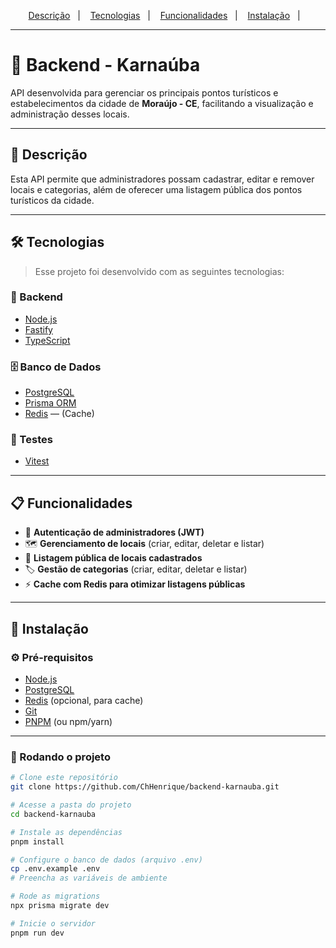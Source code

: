 <p align="center">
  <a href="#page_facing_up-descrição">Descrição</a>&nbsp;&nbsp;&nbsp;|&nbsp;&nbsp;&nbsp;
  <a href="#-tecnologias">Tecnologias</a>&nbsp;&nbsp;&nbsp;|&nbsp;&nbsp;&nbsp;
  <a href="#clipboard-funcionalidades">Funcionalidades</a>&nbsp;&nbsp;&nbsp;|&nbsp;&nbsp;&nbsp;
  <a href="#closed_book-instalação">Instalação</a>&nbsp;&nbsp;&nbsp;|&nbsp;&nbsp;&nbsp;
</p>

---

# 🌴 Backend - Karnaúba

API desenvolvida para gerenciar os principais pontos turísticos e estabelecimentos da cidade de **Moraújo - CE**, facilitando a visualização e administração desses locais.

---

## :page_facing_up: Descrição
Esta API permite que administradores possam cadastrar, editar e remover locais e categorias, além de oferecer uma listagem pública dos pontos turísticos da cidade.

---

## 🛠 Tecnologias

> Esse projeto foi desenvolvido com as seguintes tecnologias:

### 🔗 Backend
- [Node.js](https://nodejs.org/)
- [Fastify](https://fastify.dev/)
- [TypeScript](https://www.typescriptlang.org/)

### 🗄️ Banco de Dados
- [PostgreSQL](https://www.postgresql.org/)
- [Prisma ORM](https://www.prisma.io/)
- [Redis](https://redis.io/) — (Cache)

### 🧪 Testes
- [Vitest](https://vitest.dev/)

---

## :clipboard: Funcionalidades

- 🔐 **Autenticação de administradores (JWT)**
- 🗺️ **Gerenciamento de locais** (criar, editar, deletar e listar)
- 📜 **Listagem pública de locais cadastrados**
- 🏷️ **Gestão de categorias** (criar, editar, deletar e listar)
- ⚡ **Cache com Redis para otimizar listagens públicas**

---

## :closed_book: Instalação

### ⚙️ Pré-requisitos

- [Node.js](https://nodejs.org/en/)
- [PostgreSQL](https://www.postgresql.org/)
- [Redis](https://redis.io/) (opcional, para cache)
- [Git](https://git-scm.com/)
- [PNPM](https://pnpm.io/) (ou npm/yarn)

---

### 🚀 Rodando o projeto

```bash
# Clone este repositório
git clone https://github.com/ChHenrique/backend-karnauba.git

# Acesse a pasta do projeto
cd backend-karnauba

# Instale as dependências
pnpm install

# Configure o banco de dados (arquivo .env)
cp .env.example .env
# Preencha as variáveis de ambiente

# Rode as migrations
npx prisma migrate dev

# Inicie o servidor
pnpm run dev
